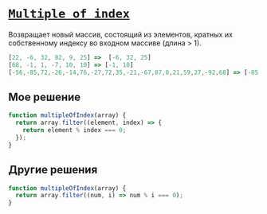 # [`Multiple of index`](../../index.md)

Возвращает новый массив, состоящий из элементов, кратных их собственному индексу во входном массиве (длина > 1).

```js
[22, -6, 32, 82, 9, 25] =>  [-6, 32, 25]
[68, -1, 1, -7, 10, 10] => [-1, 10]
[-56,-85,72,-26,-14,76,-27,72,35,-21,-67,87,0,21,59,27,-92,68] => [-85, 72, 0, 68]
```

## Мое решение

```js
function multipleOfIndex(array) {
  return array.filter((element, index) => {
    return element % index === 0;
  });
}
```

## Другие решения

```js
function multipleOfIndex(array) {
  return array.filter((num, i) => num % i === 0);
}
```
